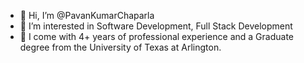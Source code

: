 - 👋 Hi, I’m @PavanKumarChaparla
- 👀 I’m interested in Software Development, Full Stack Development
- 🌱 I come with 4+ years of professional experience and a Graduate degree from the University of Texas at Arlington.

<!---
PavanKumarChaparla/PavanKumarChaparla is a ✨ special ✨ repository because its `README.md` (this file) appears on your GitHub profile.
You can click the Preview link to take a look at your changes.
--->
